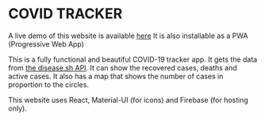 # COVID TRACKER

A live demo of this website is available [here](https://covid-tracker-maulik.web.app/)
It is also installable as a PWA (Progressive Web App)

This is a fully functional and beautiful COVID-19 tracker app. It gets the data from [the disease.sh API](https://disease.sh). It can show the recovered cases, deaths and active cases. It also has a map that shows the number of cases in proportion to the circles.

This website uses React, Material-UI (for icons) and Firebase (for hosting only).
